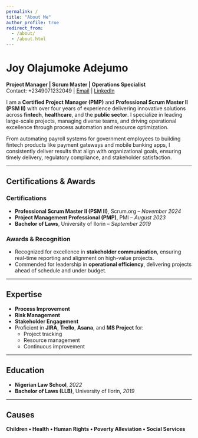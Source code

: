 ```yaml
---
permalink: /
title: "About Me"
author_profile: true
redirect_from: 
  - /about/
  - /about.html
---
```


# Joy Olajumoke Adejumo  
**Project Manager | Scrum Master | Operations Specialist**  
Contact: +2349071232049 | [Email](mailto:your.email@gmail.com) | [LinkedIn](https://linkedin.com/in/yourprofile)  

I am a **Certified Project Manager (PMP)** and **Professional Scrum Master II (PSM II)** with over four years of experience delivering innovative solutions across **fintech**, **healthcare**, and the **public sector**. I specialize in leading large-scale projects, managing diverse teams, and driving operational excellence through process automation and resource optimization.  

From automating payroll systems for government employees to building fintech products like payment gateways and mobile banking apps, I consistently deliver results that align with organizational goals, ensuring timely delivery, regulatory compliance, and stakeholder satisfaction.  

---

## **Certifications & Awards**  

### **Certifications**
- **Professional Scrum Master II (PSM II)**, Scrum.org – *November 2024*  
- **Project Management Professional (PMP)**, PMI – *August 2023*  
- **Bachelor of Laws**, University of Ilorin – *September 2019*  

### **Awards & Recognition**
- Recognized for excellence in **stakeholder communication**, ensuring real-time reporting and alignment on high-value projects.  
- Commended for leadership in **operational efficiency**, delivering projects ahead of schedule and under budget.  

---

## **Expertise**  
- **Process Improvement**  
- **Risk Management**  
- **Stakeholder Engagement**  
- Proficient in **JIRA**, **Trello**, **Asana**, and **MS Project** for:  
  - Project tracking  
  - Resource management  
  - Continuous improvement  

---

## **Education**
- **Nigerian Law School**, *2022*  
- **Bachelor of Laws (LLB)**, University of Ilorin, *2019*  

---

## **Causes**  
**Children • Health • Human Rights • Poverty Alleviation • Social Services**  


<!-- ---
permalink: /
title: "About Me"
author_profile: true
redirect_from: 
  - /about/
  - /about.html
---

I am **Joy Olajumoke Adejumo**, a passionate and results-driven **Project Manager** and **Scrum Master** with extensive experience leading cross-functional teams across diverse industries, including **technology**, **legal**, and **healthcare**. My background in **law**, coupled with my project management expertise, enables me to approach challenges with a **strategic** and **analytical** mindset.  

I am dedicated to delivering **exceptional value**, coaching teams in **Agile practices**, and aligning project goals with broader **business objectives**, regardless of industry or project complexity.  


## Career Highlights 

- Successfully managed projects ranging from **developing complex software solutions** to **streamlining legal processes** and **improving healthcare systems**.  
- Skilled at facilitating **Agile ceremonies**, including:  
  - Daily stand-ups  
  - Sprint planning  
  - Reviews  
  - Retrospectives  
- Ensures effective communication and collaboration within teams.  

## Expertise 

- **Process improvement**  
- **Risk management**  
- **Stakeholder engagement**  
- Proficient in tools like **JIRA**, **Trello**, **Asana**, and **MS Project** for optimizing:  
  - Project tracking  
  - Resource management  
  - Continuous improvement  

## Education

* Nigerian Law School, 2022
* Bachelor of Laws - LLB, Law, University of Ilorin, Nigeria, 2019

## Licenses & Certifications

### Professional Scrum Master II (PSM II)
<address>
  Scrum.org<br /> Issued Nov 2024<br /> Skills: Scrum and Agile Project Management
</address>
[Show credential](https://www.credly.com/badges/1244bca0-6b65-4247-9a57-8e01a60bdec3/public_url)

### Accenture North America Project Management Job Simulation on Forage
<address>
  Forage<br /> Issued May 2024<br /> Credential ID B3n67exbPmpM9r2Ec<br /> Skills: Project Management and Agile Project Management
</address>
[Show credential](https://www.linkedin.com/in/joy-adejumo-pmp/details/certifications/1714830815503/single-media-viewer/?type=IMAGE&profileId=ACoAACzbLpUBz1mk_aMXppeD6p4aIUs-gjqspbg)

### Project Management Professional (PMP)
<address>
  Project Management Institute<br /> Issued Aug 2023 · Expires Aug 2026<br /> Credential ID 3627858<br />  Skills: Project Management
</address>
[Show credential](https://www.linkedin.com/in/joy-adejumo-pmp/details/certifications/1730468286289/single-media-viewer/?type=IMAGE&profileId=ACoAACzbLpUBz1mk_aMXppeD6p4aIUs-gjqspbg)

## Causes 
Children • Health • Human Rights • Poverty Alleviation • Social Services -->